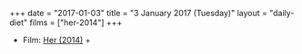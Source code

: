 +++
date = "2017-01-03"
title = "3 January 2017 (Tuesday)"
layout = "daily-diet"
films = ["her-2014"]
+++

<ul>
<li class="entry Film">Film: <a href="/films/her-2014">Her (2014)</a> +</li>
</ul>